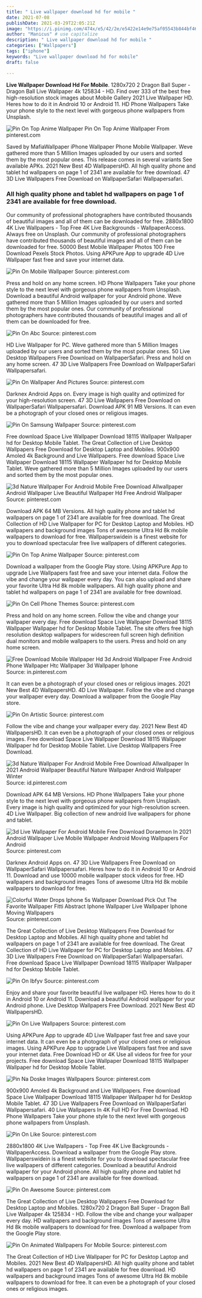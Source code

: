 ```yaml
---
title: " Live wallpaper download hd for mobile "
date: 2021-07-08
publishDate: 2021-03-29T22:05:21Z
image: "https://i.pinimg.com/474x/e5/42/2e/e5422e14e9e75af05543b844bf46db43.jpg"
author: "Manicus" # use capitalize
description: " Live wallpaper download hd for mobile "
categories: ["Wallpapers"]
tags: ["iphone"]
keywords: "Live wallpaper download hd for mobile"
draft: false

---
```



**Live Wallpaper Download Hd For Mobile**. 1280x720 2 Dragon Ball Super - Dragon Ball Live Wallpaper 4k 125834 - HD. Find over 333 of the best free high-resolution stock images about Mobile Gallery 2021 Live Wallpaper HD. Heres how to do it in Android 10 or Android 11. HD Phone Wallpapers Take your phone style to the next level with gorgeous phone wallpapers from Unsplash.

![Pin On Top Anime Wallpaper](https://i.pinimg.com/originals/65/76/98/657698e4107b835eaa5078ee889820d1.jpg "Pin On Top Anime Wallpaper")
Pin On Top Anime Wallpaper From pinterest.com


Saved by MafiaWallpaper iPhone Wallpaper Phone Mobile Wallpaper. Weve gathered more than 5 Million Images uploaded by our users and sorted them by the most popular ones. This release comes in several variants See available APKs. 2021 New Best 4D WallpapersHD. All high quality phone and tablet hd wallpapers on page 1 of 2341 are available for free download. 47 3D Live Wallpapers Free Download on WallpaperSafari Wallpapersafari.

### All high quality phone and tablet hd wallpapers on page 1 of 2341 are available for free download.

Our community of professional photographers have contributed thousands of beautiful images and all of them can be downloaded for free. 2880x1800 4K Live Wallpapers - Top Free 4K Live Backgrounds - WallpaperAccess. Always free on Unsplash. Our community of professional photographers have contributed thousands of beautiful images and all of them can be downloaded for free. 50000 Best Mobile Wallpaper Photos 100 Free Download Pexels Stock Photos. Using APKPure App to upgrade 4D Live Wallpaper fast free and save your internet data.


![Pin On Mobile Wallpaper](https://i.pinimg.com/originals/5e/f1/e6/5ef1e64f2211dfdb2490b183e34684dd.jpg "Pin On Mobile Wallpaper")
Source: pinterest.com

Press and hold on any home screen. HD Phone Wallpapers Take your phone style to the next level with gorgeous phone wallpapers from Unsplash. Download a beautiful Android wallpaper for your Android phone. Weve gathered more than 5 Million Images uploaded by our users and sorted them by the most popular ones. Our community of professional photographers have contributed thousands of beautiful images and all of them can be downloaded for free.

![Pin On Abc](https://i.pinimg.com/originals/09/66/33/0966337a73b055fd44a24b91aebcd391.jpg "Pin On Abc")
Source: pinterest.com

HD Live Wallpaper for PC. Weve gathered more than 5 Million Images uploaded by our users and sorted them by the most popular ones. 50 Live Desktop Wallpapers Free Download on WallpaperSafari. Press and hold on any home screen. 47 3D Live Wallpapers Free Download on WallpaperSafari Wallpapersafari.

![Pin On Wallpaper And Pictures](https://i.pinimg.com/originals/fa/85/09/fa8509b7b0576fd74b69a8e83ec2397f.jpg "Pin On Wallpaper And Pictures")
Source: pinterest.com

Darknex Android Apps on. Every image is high quality and optimized for your high-resolution screen. 47 3D Live Wallpapers Free Download on WallpaperSafari Wallpapersafari. Download APK 91 MB Versions. It can even be a photograph of your closed ones or religious images.

![Pin On Samsung Wallpaper](https://i.pinimg.com/736x/e9/3a/96/e93a96c09e7b02691cc405a82ac448bc.jpg "Pin On Samsung Wallpaper")
Source: pinterest.com

Free download Space Live Wallpaper Download 18115 Wallpaper Wallpaper hd for Desktop Mobile Tablet. The Great Collection of Live Desktop Wallpapers Free Download for Desktop Laptop and Mobiles. 900x900 Amoled 4k Background and Live Wallpapers. Free download Space Live Wallpaper Download 18115 Wallpaper Wallpaper hd for Desktop Mobile Tablet. Weve gathered more than 5 Million Images uploaded by our users and sorted them by the most popular ones.

![3d Nature Wallpaper For Android Mobile Free Download Allwallpaper Android Wallpaper Live Beautiful Wallpaper Hd Free Android Wallpaper](https://i.pinimg.com/736x/8a/6f/1c/8a6f1c356a38ebafb5371ce57f5be63e.jpg "3d Nature Wallpaper For Android Mobile Free Download Allwallpaper Android Wallpaper Live Beautiful Wallpaper Hd Free Android Wallpaper")
Source: pinterest.com

Download APK 64 MB Versions. All high quality phone and tablet hd wallpapers on page 1 of 2341 are available for free download. The Great Collection of HD Live Wallpaper for PC for Desktop Laptop and Mobiles. HD wallpapers and background images Tons of awesome Ultra Hd 8k mobile wallpapers to download for free. Wallpaperswidein is a finest website for you to download spectacular free live wallpapers of different categories.

![Pin On Top Anime Wallpaper](https://i.pinimg.com/originals/65/76/98/657698e4107b835eaa5078ee889820d1.jpg "Pin On Top Anime Wallpaper")
Source: pinterest.com

Download a wallpaper from the Google Play store. Using APKPure App to upgrade Live Wallpapers fast free and save your internet data. Follow the vibe and change your wallpaper every day. You can also upload and share your favorite Ultra Hd 8k mobile wallpapers. All high quality phone and tablet hd wallpapers on page 1 of 2341 are available for free download.

![Pin On Cell Phone Themes](https://i.pinimg.com/originals/45/9e/6b/459e6becc0a72b9dffd4fd20d590790d.jpg "Pin On Cell Phone Themes")
Source: pinterest.com

Press and hold on any home screen. Follow the vibe and change your wallpaper every day. Free download Space Live Wallpaper Download 18115 Wallpaper Wallpaper hd for Desktop Mobile Tablet. The site offers free high resolution desktop wallpapers for widescreen full screen high definition dual monitors and mobile wallpapers to the users. Press and hold on any home screen.

![Free Download Mobile Wallpaper Hd 3d Android Wallpaper Free Android Phone Wallpaper Htc Wallpaper 3d Wallpaper Iphone](https://i.pinimg.com/originals/6e/a2/ab/6ea2ab8dedc3083462375f5b976f9acb.jpg "Free Download Mobile Wallpaper Hd 3d Android Wallpaper Free Android Phone Wallpaper Htc Wallpaper 3d Wallpaper Iphone")
Source: in.pinterest.com

It can even be a photograph of your closed ones or religious images. 2021 New Best 4D WallpapersHD. 4D Live Wallpaper. Follow the vibe and change your wallpaper every day. Download a wallpaper from the Google Play store.

![Pin On Artistic](https://i.pinimg.com/originals/9f/c3/55/9fc355bc4edcc1274cedd98f863b0654.png "Pin On Artistic")
Source: pinterest.com

Follow the vibe and change your wallpaper every day. 2021 New Best 4D WallpapersHD. It can even be a photograph of your closed ones or religious images. Free download Space Live Wallpaper Download 18115 Wallpaper Wallpaper hd for Desktop Mobile Tablet. Live Desktop Wallpapers Free Download.

![3d Nature Wallpaper For Android Mobile Free Download Allwallpaper In 2021 Android Wallpaper Beautiful Nature Wallpaper Android Wallpaper Winter](https://i.pinimg.com/originals/98/2d/10/982d10d79f125d1b12fa230d7614d5a1.png "3d Nature Wallpaper For Android Mobile Free Download Allwallpaper In 2021 Android Wallpaper Beautiful Nature Wallpaper Android Wallpaper Winter")
Source: id.pinterest.com

Download APK 64 MB Versions. HD Phone Wallpapers Take your phone style to the next level with gorgeous phone wallpapers from Unsplash. Every image is high quality and optimized for your high-resolution screen. 4D Live Wallpaper. Big collection of new android live wallpapers for phone and tablet.

![3d Live Wallpaper For Android Mobile Free Download Doraemon In 2021 Android Wallpaper Live Mobile Wallpaper Android Moving Wallpapers For Android](https://i.pinimg.com/originals/fe/41/34/fe4134aa9e3085b92724c24eb8f07020.jpg "3d Live Wallpaper For Android Mobile Free Download Doraemon In 2021 Android Wallpaper Live Mobile Wallpaper Android Moving Wallpapers For Android")
Source: pinterest.com

Darknex Android Apps on. 47 3D Live Wallpapers Free Download on WallpaperSafari Wallpapersafari. Heres how to do it in Android 10 or Android 11. Download and use 10000 mobile wallpaper stock videos for free. HD wallpapers and background images Tons of awesome Ultra Hd 8k mobile wallpapers to download for free.

![Colorful Water Drops Iphone 5s Wallpaper Download Pick Out The Favorite Wallpaper Fitti Abstract Iphone Wallpaper Live Wallpaper Iphone Moving Wallpapers](https://i.pinimg.com/originals/58/57/bb/5857bb8a3e88480d5f03e3d1d2fd8d09.jpg "Colorful Water Drops Iphone 5s Wallpaper Download Pick Out The Favorite Wallpaper Fitti Abstract Iphone Wallpaper Live Wallpaper Iphone Moving Wallpapers")
Source: pinterest.com

The Great Collection of Live Desktop Wallpapers Free Download for Desktop Laptop and Mobiles. All high quality phone and tablet hd wallpapers on page 1 of 2341 are available for free download. The Great Collection of HD Live Wallpaper for PC for Desktop Laptop and Mobiles. 47 3D Live Wallpapers Free Download on WallpaperSafari Wallpapersafari. Free download Space Live Wallpaper Download 18115 Wallpaper Wallpaper hd for Desktop Mobile Tablet.

![Pin On Ibfyv](https://i.pinimg.com/originals/5b/8d/99/5b8d99a39b12ffd440d408e3276bb2cd.jpg "Pin On Ibfyv")
Source: pinterest.com

Enjoy and share your favorite beautiful live wallpaper HD. Heres how to do it in Android 10 or Android 11. Download a beautiful Android wallpaper for your Android phone. Live Desktop Wallpapers Free Download. 2021 New Best 4D WallpapersHD.

![Pin On Live Wallpapers](https://i.pinimg.com/originals/ab/cb/ed/abcbede41466416b41da7fc2994bf41d.jpg "Pin On Live Wallpapers")
Source: pinterest.com

Using APKPure App to upgrade 4D Live Wallpaper fast free and save your internet data. It can even be a photograph of your closed ones or religious images. Using APKPure App to upgrade Live Wallpapers fast free and save your internet data. Free Download HD or 4K Use all videos for free for your projects. Free download Space Live Wallpaper Download 18115 Wallpaper Wallpaper hd for Desktop Mobile Tablet.

![Pin Na Doske Images Wallpapers](https://i.pinimg.com/originals/1f/33/af/1f33af56842b16f05b08dd44a9e0e160.jpg "Pin Na Doske Images Wallpapers")
Source: pinterest.com

900x900 Amoled 4k Background and Live Wallpapers. Free download Space Live Wallpaper Download 18115 Wallpaper Wallpaper hd for Desktop Mobile Tablet. 47 3D Live Wallpapers Free Download on WallpaperSafari Wallpapersafari. 40 Live Wallpapers In 4K Full HD For Free Download. HD Phone Wallpapers Take your phone style to the next level with gorgeous phone wallpapers from Unsplash.

![Pin On Like](https://i.pinimg.com/564x/17/9a/98/179a98b72ba4ab13f2cf84133d7e503a.jpg "Pin On Like")
Source: pinterest.com

2880x1800 4K Live Wallpapers - Top Free 4K Live Backgrounds - WallpaperAccess. Download a wallpaper from the Google Play store. Wallpaperswidein is a finest website for you to download spectacular free live wallpapers of different categories. Download a beautiful Android wallpaper for your Android phone. All high quality phone and tablet hd wallpapers on page 1 of 2341 are available for free download.

![Pin On Awesome](https://i.pinimg.com/originals/bd/49/5c/bd495c2242dc970b9e03e69480f8d6b3.png "Pin On Awesome")
Source: pinterest.com

The Great Collection of Live Desktop Wallpapers Free Download for Desktop Laptop and Mobiles. 1280x720 2 Dragon Ball Super - Dragon Ball Live Wallpaper 4k 125834 - HD. Follow the vibe and change your wallpaper every day. HD wallpapers and background images Tons of awesome Ultra Hd 8k mobile wallpapers to download for free. Download a wallpaper from the Google Play store.

![Pin On Animated Wallpapers For Mobile](https://i.pinimg.com/474x/e5/42/2e/e5422e14e9e75af05543b844bf46db43.jpg "Pin On Animated Wallpapers For Mobile")
Source: pinterest.com

The Great Collection of HD Live Wallpaper for PC for Desktop Laptop and Mobiles. 2021 New Best 4D WallpapersHD. All high quality phone and tablet hd wallpapers on page 1 of 2341 are available for free download. HD wallpapers and background images Tons of awesome Ultra Hd 8k mobile wallpapers to download for free. It can even be a photograph of your closed ones or religious images.


